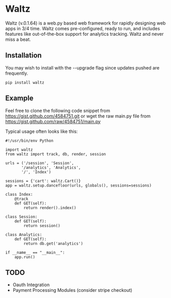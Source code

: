 # Waltz

Waltz (v.0.1.64) is a web.py based web framework for rapidly designing
web apps in 3/4 time. Waltz comes pre-configured, ready to run, and
includes features like out-of-the-box support for analytics
tracking. Waltz and never miss a beat.

## Installation

You may wish to install with the --upgrade flag since updates pushed are frequently.

    pip install waltz

## Example

Feel free to clone the following code snippet from
https://gist.github.com/4584751.git or wget the raw main.py file from https://gist.github.com/raw/4584751/main.py

Typical usage often looks like this:

    #!/usr/bin/env Python

    import waltz
    from waltz import track, db, render, session

    urls = ('/session', 'Session',
           '/analytics', 'Analytics',
           '/', 'Index')

    sessions = {'cart': waltz.Cart()}
    app = waltz.setup.dancefloor(urls, globals(), sessions=sessions)

    class Index:
        @track
        def GET(self):
            return render().index()

    class Session:
        def GET(self):
            return session()

    class Analytics:
        def GET(self):
            return db.get('analytics')

    if __name__ == "__main__":
        app.run()


## TODO

* Oauth Integration
* Payment Processing Modules (consider stripe checkout)
